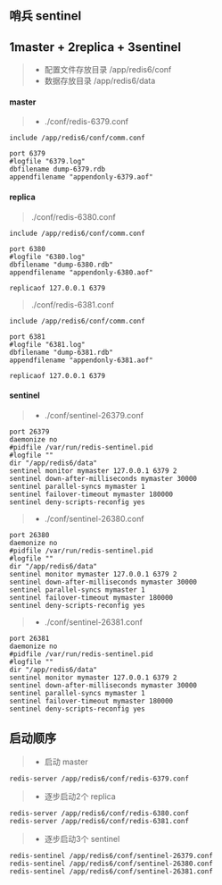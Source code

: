 ## 哨兵 sentinel

## 1master + 2replica + 3sentinel
>- 配置文件存放目录 /app/redis6/conf 
>- 数据存放目录 /app/redis6/data

#### master
>- ./conf/redis-6379.conf

```
include /app/redis6/conf/comm.conf

port 6379
#logfile "6379.log"
dbfilename dump-6379.rdb
appendfilename "appendonly-6379.aof"
```

#### replica
> ./conf/redis-6380.conf 
```
include /app/redis6/conf/comm.conf

port 6380
#logfile "6380.log"
dbfilename "dump-6380.rdb"
appendfilename "appendonly-6380.aof"

replicaof 127.0.0.1 6379
```

> ./conf/redis-6381.conf 
```
include /app/redis6/conf/comm.conf

port 6381
#logfile "6381.log"
dbfilename "dump-6381.rdb"
appendfilename "appendonly-6381.aof"

replicaof 127.0.0.1 6379
```

#### sentinel
>- ./conf/sentinel-26379.conf
```
port 26379
daemonize no
#pidfile /var/run/redis-sentinel.pid
#logfile ""
dir "/app/redis6/data"
sentinel monitor mymaster 127.0.0.1 6379 2
sentinel down-after-milliseconds mymaster 30000
sentinel parallel-syncs mymaster 1
sentinel failover-timeout mymaster 180000
sentinel deny-scripts-reconfig yes

```

>- ./conf/sentinel-26380.conf
```
port 26380
daemonize no
#pidfile /var/run/redis-sentinel.pid
#logfile ""
dir "/app/redis6/data"
sentinel monitor mymaster 127.0.0.1 6379 2
sentinel down-after-milliseconds mymaster 30000
sentinel parallel-syncs mymaster 1
sentinel failover-timeout mymaster 180000
sentinel deny-scripts-reconfig yes

```

>- ./conf/sentinel-26381.conf
```
port 26381
daemonize no
#pidfile /var/run/redis-sentinel.pid
#logfile ""
dir "/app/redis6/data"
sentinel monitor mymaster 127.0.0.1 6379 2
sentinel down-after-milliseconds mymaster 30000
sentinel parallel-syncs mymaster 1
sentinel failover-timeout mymaster 180000
sentinel deny-scripts-reconfig yes

```

## 启动顺序
>- 启动 master 
```
redis-server /app/redis6/conf/redis-6379.conf
```

>- 逐步启动2个 replica
```
redis-server /app/redis6/conf/redis-6380.conf
redis-server /app/redis6/conf/redis-6381.conf
```

>- 逐步启动3个 sentinel
```
redis-sentinel /app/redis6/conf/sentinel-26379.conf
redis-sentinel /app/redis6/conf/sentinel-26380.conf
redis-sentinel /app/redis6/conf/sentinel-26381.conf

```



